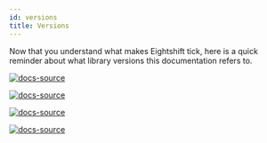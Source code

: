 ```yaml
---
id: versions
title: Versions
---
```


Now that you understand what makes Eightshift tick, here is a quick reminder about what library versions this documentation refers to.

[![docs-source](https://img.shields.io/badge/version--4.0.0-eigthshift--boilerplate-red?style=for-the-badge&logo=)](https://github.com/infinum/eightshift-boilerplate/tree/v4.0.0)

[![docs-source](https://img.shields.io/badge/version--4.0.0-eigthshift--boilerplate--plugin-important?style=for-the-badge&logo=)](https://github.com/infinum/eightshift-boilerplate/tree/v4.0.0)

[![docs-source](https://img.shields.io/badge/version--2.0.0-eigthshift--libs-blue?style=for-the-badge&logo=)](https://github.com/infinum/eightshift-libs/tree/v2.0.0)

[![docs-source](https://img.shields.io/badge/version--2.0.0-eigthshift--frontend--libs-yellow?style=for-the-badge&logo=)](https://github.com/infinum/eightshift-frontend-libs/tree/v2.0.0)
